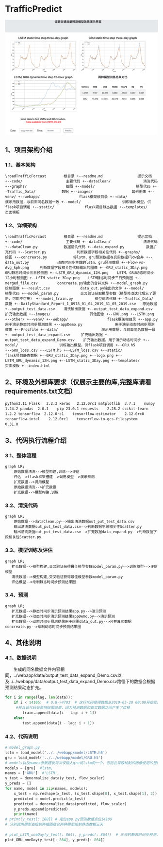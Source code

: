 # TrafficPredict
![](./images/predict.jpg)
## 1、项目架构介绍
### 1.1、基本架构
`\roadTrafficForcast        根目录
+--readme.md                提示文档
+--code/                    主要代码
   +--dataClean/               清洗代码
   +--graphs/                  绘图
   +--model/                   模型代码
   +--Traffic_Data/            数据
+--images/                  其他图像
+--venv/
+--webapp/                  flask框架根目录
   +--data/                    演示用数据，与前面同名数据一致
   +--model/                   训练输出模型，供flask项目调用
   +--static/              flask项目静态数据
   +--templates/           页面模板`
### 1.2、详细架构
`\roadTrafficForcast        根目录
+--readme.md                提示文档
+--code/                    主要代码
   +--dataClean/               清洗代码
      +--dataClean.py            数据清洗代码
      +--data_expand.py          数据扩充代码
      +--Scatter.py              判断数据字段相关性代码
   +--graphs/                  绘图
      +--concreate.py            将lstm、gru预测数据与真实数据Flow合并
      +--data_out.py             动态时间步生成的lstm、gru预测数据
      +--Flow-vs-Avg_kph.png     判断数据字段相关性代码输出的图像
      +--GRU_static_3Day.png     GRU静态时间步三日预测图
      +--LSTM_GRU_dynamic_12H.png    LSTM、GRU动态时间步12小时预测图
      +--LSTM_static_3Day.png    LSTM静态时间步三日预测图
      +--merged_file.csv         concreate.py输出的合并文件
      +--model_graph.py          绘制图像
      +--result.csv              data_out.py输出的文件
   +--model/                   模型代码
      +--model_param.py          交叉验证获取模型参数（模型修改迭代后忘了更新，可能不可用）
      +--model_train.py          模型训练代码
   +--Traffic_Data/            数据
      +--DailyStandard_Report_1_8978_01_04_2019_31_05_2019.csv   原始数据
      +--output_test_data.csv    清洗输出数据
      +--output_test_data_expand.csv 扩充输出数据
+--images/                  其他图像
   +--GRU.png
   +--LSTM.png
   +--other/
+--venv/
+--webapp/                  flask框架根目录
   +--app.py                   用于演示静态时间步预测效果
   +--appDemo.py               用于演示动态时间步预测效果
   +--Procfile
   +--data/                    演示用数据，与前面同名数据一致
      +--output_test_data_expand.csv     扩充输出数据
      +--output_test_data_expand_Demo.csv    扩充输出数据，用于演示动态时间步
   +--model/                   训练输出模型，供flask项目调用
      +--GRU.h5                  
      +--GRU_loss.csv
      +--LSTM.h5
      +--LSTM_loss.csv
   +--static/              flask项目静态数据
      +--GRU_static_3Day.png
      +--logo.png
      +--LSTM_GRU_dynamic_12H.png
      +--LSTM_static_3Day.png
   +--templates/           页面模板
      +--index.html`
## 2、环境及外部库要求（仅展示主要的库,完整库请看requirements.txt文档）
`python3.11
Flask	2.2.3
keras	2.12.0rc1
matplotlib	3.7.1	
numpy	1.24.2
pandas	2.0.1	
pip	23.0.1
requests	2.28.2
scikit-learn	1.2.2
tensorflow	2.12.0rc1	
tensorflow-estimator	2.12.0rc0	
tensorflow-intel	2.12.0rc1	
tensorflow-io-gcs-filesystem	0.31.0
`
## 3、代码执行流程介绍
### 3.1、整体流程
```mermaid
graph LR;
    原始数据清洗-->模型构建,训练-->评估
    评估-->flask框架搭建-->调用模型-->演示预测
    扩充数据-->调用模型
    原始数据清洗-->扩充数据
    扩充数据-->模型构建,训练
```
### 3.2、清洗代码
```mermaid
graph LR;
    原始数据-->dataClean.py-->输出清洗数据out_put_test_data.csv
    输出清洗数据out_put_test_data.csv-->判断数据字段相关性Scatter.py
    输出清洗数据out_put_test_data.csv-->扩充数据data_expand.py-->判断数据字段相关性Scatter.py
```
### 3.3、模型训练及评估
 ```mermaid
graph LR;
    扩充数据-->模型构建,交叉验证获得最佳模型参数model_param.py-->训练模型-->评估模型
    清洗数据-->模型构建,交叉验证获得最佳模型参数model_param.py
    评估模型-->绘制静态时间步预测结果图
 ```
### 3.4、预测
 ```mermaid
graph LR;
    扩充数据-->静态时间步演示预测结果app.py-->演示预测
    扩充数据-->动态时间步演示预测结果appDemo.py-->演示预测
    扩充数据-->动态时间步预测结果用于绘图data_out.py-->合并真实数据concreate.py-->绘制动态时间步预测结果图
 ```
## 4、其他说明
### 4.1、数据说明
&ensp;&ensp;&ensp;&ensp;生成的同名数据文件内容相同，../webapp/data/output_test_data_expand_Demo.csv以及../../webapp/data/output_test_data_expand_Demo.csv路径下的数据会根据预测结果动态扩充。
```python
for i in range(lag, len(data)):
    if i < 14105:  # 0.8->4703  # 这行代码使得数据从2019-05-20 00:00开始变成测试集
     #并且该代码会影响绘图效果，因为预测数据和真实数据之间产生了位移
        train.append(data[i - lag: i + 1])
    else:
        test.append(data[i - lag: i + 1])
```
### 4.2、代码说明
```python
# model_graph.py
lstm = load_model('../../webapp/model/LSTM.h5')
gru = load_model('../../webapp/model/GRU.h5')
# models以及names参数建议每次仅输入gru或lstm的一个，否则会导致绘制的图像使用的是同一个模型，这个bug我就不修改了
models = [gru]  #lstm,
names = ['GRU']  #'LSTM',
y_test = denormalize_data(y_test, flow_scaler)
y_preds = []
for name, model in zip(names, models):
    x_test = np.reshape(x_test, (x_test.shape[0], x_test.shape[1], 2))
    predicted = model.predict(x_test)
    predicted = denormalize_data(predicted, flow_scaler)
    y_preds.append(predicted)
    print(name)
# print(y_test[: 288]) # 定位app.py预测数据点位14109
# 分别调用模型去绘制两幅图结合两种模型绘制静态数据三天

# plot_LSTM_oneDay(y_test[: 864], y_preds[: 864])  # 三天的静态时间步预测，
plot_GRU_oneDay(y_test[: 864], y_preds[: 864])
```


